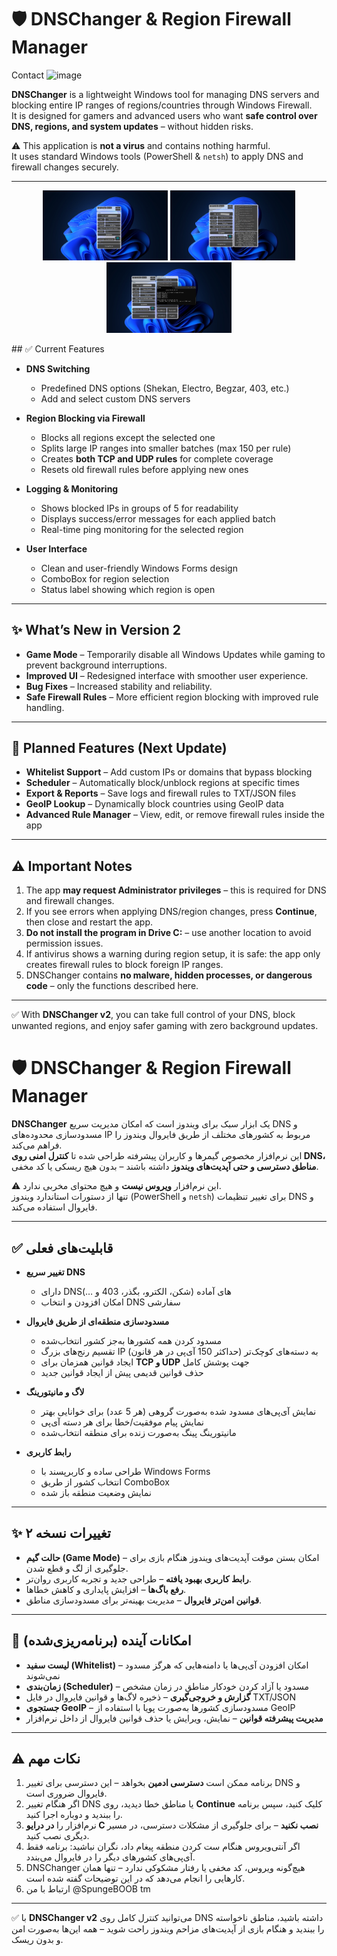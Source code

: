 # 🛡️ DNSChanger & Region Firewall Manager  
Contact <img width="400" height="400" alt="image" src="https://github.com/user-attachments/assets/17d8e09c-4191-4fa3-b11b-114f60371b7a" />

**DNSChanger** is a lightweight Windows tool for managing DNS servers and blocking entire IP ranges of regions/countries through Windows Firewall.  
It is designed for gamers and advanced users who want **safe control over DNS, regions, and system updates** – without hidden risks.  

⚠️ This application is **not a virus** and contains nothing harmful.  
It uses standard Windows tools (PowerShell & `netsh`) to apply DNS and firewall changes securely.  

---
<p align="center">
  <img src="images/Menu1.png" width="200"/>
  <img src="images/Menu2.png" width="200"/>
  <img src="images/Serverpicker.png" width="200"/>
</p>
## ✅ Current Features  

- **DNS Switching**  
  - Predefined DNS options (Shekan, Electro, Begzar, 403, etc.)  
  - Add and select custom DNS servers  

- **Region Blocking via Firewall**  
  - Blocks all regions except the selected one  
  - Splits large IP ranges into smaller batches (max 150 per rule)  
  - Creates **both TCP and UDP rules** for complete coverage  
  - Resets old firewall rules before applying new ones  

- **Logging & Monitoring**  
  - Shows blocked IPs in groups of 5 for readability  
  - Displays success/error messages for each applied batch  
  - Real-time ping monitoring for the selected region  

- **User Interface**  
  - Clean and user-friendly Windows Forms design  
  - ComboBox for region selection  
  - Status label showing which region is open  

---

## ✨ What’s New in Version 2
- **Game Mode** – Temporarily disable all Windows Updates while gaming to prevent background interruptions.  
- **Improved UI** – Redesigned interface with smoother user experience.  
- **Bug Fixes** – Increased stability and reliability.  
- **Safe Firewall Rules** – More efficient region blocking with improved rule handling.  

---

## 🚀 Planned Features (Next Update)  

- **Whitelist Support** – Add custom IPs or domains that bypass blocking  
- **Scheduler** – Automatically block/unblock regions at specific times  
- **Export & Reports** – Save logs and firewall rules to TXT/JSON files  
- **GeoIP Lookup** – Dynamically block countries using GeoIP data  
- **Advanced Rule Manager** – View, edit, or remove firewall rules inside the app  

---

## ⚠️ Important Notes
1. The app **may request Administrator privileges** – this is required for DNS and firewall changes.  
2. If you see errors when applying DNS/region changes, press **Continue**, then close and restart the app.  
3. **Do not install the program in Drive C:** – use another location to avoid permission issues.  
4. If antivirus shows a warning during region setup, it is safe: the app only creates firewall rules to block foreign IP ranges.  
5. DNSChanger contains **no malware, hidden processes, or dangerous code** – only the functions described here.  

---

✅ With **DNSChanger v2**, you can take full control of your DNS, block unwanted regions, and enjoy safer gaming with zero background updates.  

# 🛡️ DNSChanger & Region Firewall Manager  

**DNSChanger** یک ابزار سبک برای ویندوز است که امکان مدیریت سریع DNS و مسدودسازی محدوده‌های IP مربوط به کشورهای مختلف از طریق فایروال ویندوز را فراهم می‌کند.  
این نرم‌افزار مخصوص گیمرها و کاربران پیشرفته طراحی شده تا **کنترل امنی روی DNS، مناطق دسترسی و حتی آپدیت‌های ویندوز** داشته باشند – بدون هیچ ریسکی یا کد مخفی.  

⚠️ این نرم‌افزار **ویروس نیست** و هیچ محتوای مخربی ندارد.  
تنها از دستورات استاندارد ویندوز (PowerShell و `netsh`) برای تغییر تنظیمات DNS و فایروال استفاده می‌کند.  

---

## ✅ قابلیت‌های فعلی  

- **تغییر سریع DNS**  
  - دارای DNSهای آماده (شکن، الکترو، بگذر، 403 و …)  
  - امکان افزودن و انتخاب DNS سفارشی  

- **مسدودسازی منطقه‌ای از طریق فایروال**  
  - مسدود کردن همه کشورها به‌جز کشور انتخاب‌شده  
  - تقسیم رنج‌های بزرگ IP به دسته‌های کوچک‌تر (حداکثر 150 آی‌پی در هر قانون)  
  - ایجاد قوانین همزمان برای **TCP و UDP** جهت پوشش کامل  
  - حذف قوانین قدیمی پیش از ایجاد قوانین جدید  

- **لاگ و مانیتورینگ**  
  - نمایش آی‌پی‌های مسدود شده به‌صورت گروهی (هر 5 عدد) برای خوانایی بهتر  
  - نمایش پیام موفقیت/خطا برای هر دسته آی‌پی  
  - مانیتورینگ پینگ به‌صورت زنده برای منطقه انتخاب‌شده  

- **رابط کاربری**  
  - طراحی ساده و کاربرپسند با Windows Forms  
  - انتخاب کشور از طریق ComboBox  
  - نمایش وضعیت منطقه باز شده  

---

## ✨ تغییرات نسخه ۲
- **حالت گیم (Game Mode)** – امکان بستن موقت آپدیت‌های ویندوز هنگام بازی برای جلوگیری از لگ و قطع شدن.  
- **رابط کاربری بهبود یافته** – طراحی جدید و تجربه کاربری روان‌تر.  
- **رفع باگ‌ها** – افزایش پایداری و کاهش خطاها.  
- **قوانین امن‌تر فایروال** – مدیریت بهینه‌تر برای مسدودسازی مناطق.  

---

## 🚀 امکانات آینده (برنامه‌ریزی‌شده)  

- **لیست سفید (Whitelist)** – امکان افزودن آی‌پی‌ها یا دامنه‌هایی که هرگز مسدود نمی‌شوند  
- **زمان‌بندی (Scheduler)** – مسدود یا آزاد کردن خودکار مناطق در زمان مشخص  
- **گزارش و خروجی‌گیری** – ذخیره لاگ‌ها و قوانین فایروال در فایل TXT/JSON  
- **جستجوی GeoIP** – مسدودسازی کشورها به‌صورت پویا با استفاده از GeoIP  
- **مدیریت پیشرفته قوانین** – نمایش، ویرایش یا حذف قوانین فایروال از داخل نرم‌افزار  

---

## ⚠️ نکات مهم
1. برنامه ممکن است **دسترسی ادمین** بخواهد – این دسترسی برای تغییر DNS و فایروال ضروری است.  
2. اگر هنگام تغییر DNS یا مناطق خطا دیدید، روی **Continue** کلیک کنید، سپس برنامه را ببندید و دوباره اجرا کنید.  
3. نرم‌افزار را **در درایو C نصب نکنید** – برای جلوگیری از مشکلات دسترسی، در مسیر دیگری نصب کنید.  
4. اگر آنتی‌ویروس هنگام ست کردن منطقه پیغام داد، نگران نباشید: برنامه فقط آی‌پی‌های کشورهای دیگر را در فایروال می‌بندد.  
5. DNSChanger هیچ‌گونه ویروس، کد مخفی یا رفتار مشکوکی ندارد – تنها همان کارهایی را انجام می‌دهد که در این توضیحات گفته شده است.
6. ارتباط با من @SpungeBOOB tm

---

✅ با **DNSChanger v2** می‌توانید کنترل کامل روی DNS داشته باشید، مناطق ناخواسته را ببندید و هنگام بازی از آپدیت‌های مزاحم ویندوز راحت شوید – همه این‌ها به‌صورت امن و بدون ریسک.

